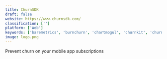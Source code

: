 ```yaml
---
title: ChurnSDK
draft: false 
website: https://www.churnsdk.com/
classification: ['']
platform: ['Web']
keywords: ['baremetrics', 'burnchurn', 'chartmogul', 'churnkit', 'churntarget', 'churndown', 'customer_feedback_portal', 'eyelet', 'feedier', 'interakt', 'lookback_live', 'notority', 'profitwell_retain_from_price_intelligently', 'revenuecat', 'satismeter', 'survicate', 'yesinsights', 'appfigures', 'delighted']
image: logo.png
---
```

Prevent churn on your mobile app subscriptions